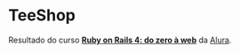 # TeeShop

Resultado do curso **[Ruby on Rails 4: do zero à web](https://www.alura.com.br/curso-online-ruby-on-rails-4-do-zero)** da [Alura](https://alura.com.br).
